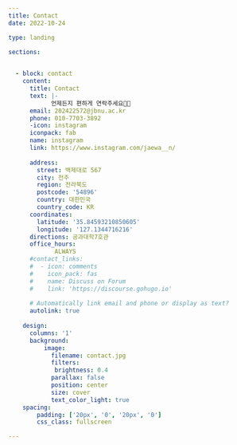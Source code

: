 ```yaml
---
title: Contact
date: 2022-10-24

type: landing

sections:
 

  - block: contact
    content:
      title: Contact
      text: |- 
            언제든지 편하게 연락주세요🤙📞
      email: 202422572@jbnu.ac.kr
      phone: 010-7703-3892
      -icon: instagram
      iconpack: fab
      name: instagram
      link: https://www.instagram.com/jaewa__n/
      
      address:
        street: 백제대로 567
        city: 전주
        region: 전라북도
        postcode: '54896'
        country: 대한민국
        country_code: KR
      coordinates:
        latitude: '35.84593210850605'
        longitude: '127.1344716216'
      directions: 공과대학7호관
      office_hours:
             ALWAYS
      #contact_links:
      #  - icon: comments
      #    icon_pack: fas
      #    name: Discuss on Forum
      #    link: 'https://discourse.gohugo.io'
    
      # Automatically link email and phone or display as text?
      autolink: true
      
    design:
      columns: '1'
      background:
          image: 
            filename: contact.jpg
            filters:
             brightness: 0.4
            parallax: false
            position: center
            size: cover
            text_color_light: true
    spacing:
        padding: ['20px', '0', '20px', '0']
        css_class: fullscreen

---
```

